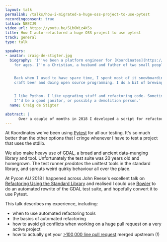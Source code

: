 ```yaml
---
layout: talk
permalink: /talks/how-i-migrated-a-huge-oss-project-to-use-pytest
recordingconsent: true
talkid: NBECJ9
video_url: https://youtu.be/SLbOWiz4KSs
title: How I auto-refactored a huge OSS project to use pytest
track: general
type: talk

speakers:
- avatar: craig-de-stigter.jpg
  biography: 'I''ve been a platform engineer for [Koordinates](https://koordinates.com/)
    for ages. I''m a Christian, a husband and father of two small people.


    Back when I used to have spare time, I spent most of it snowboarding, drinking
    craft beer and doing open source programming. I do a bit of brewing now and then.


    I like Python. I like upgrading stuff and refactoring code. Sometimes I think
    I''d be a good janitor, or possibly a demolition person.'
  name: Craig de Stigter

abstract: | 
      Over a couple of months in 2018 I developed a script for refactoring GDAL's ancient and arcane test suite to use Pytest. The final pull request was over 118,000 lines. This talk covers how I did it and what I learned.
---
```


At Koordinates we've been using [Pytest](https://docs.pytest.org/en/latest/) for all our testing. It's so much better than the other options that I cringe whenever I have to test a project that uses the stdlib.

We also make heavy use of [GDAL](https://www.gdal.org/), a broad and ancient data-munging library and tool. Unfortunately the test suite was 20 years old and homegrown. The test runner *predates* the unittest tools in the standard library, and sprouts weird quirky behaviour all over the place.

At Pycon AU 2018 I happened across John Reese's excellent talk on [Refactoring Using the Standard Library](https://2018.pycon-au.org/talks/45063-refactoring-code-with-the-standard-library/) and realised I could use [Bowler](https://pybowler.io/) to do an automated rewrite of the GDAL test suite, and hopefully convert it to use Pytest.

This talk describes my experience, including:
 * when to use automated refactoring tools
 * the basics of automated refactoring
 * how to avoid git conflicts when working on a huge pull request on a very active project
 * how to actually get your [>100,000 line pull request](https://github.com/osgeo/gdal) merged upstream (!)
